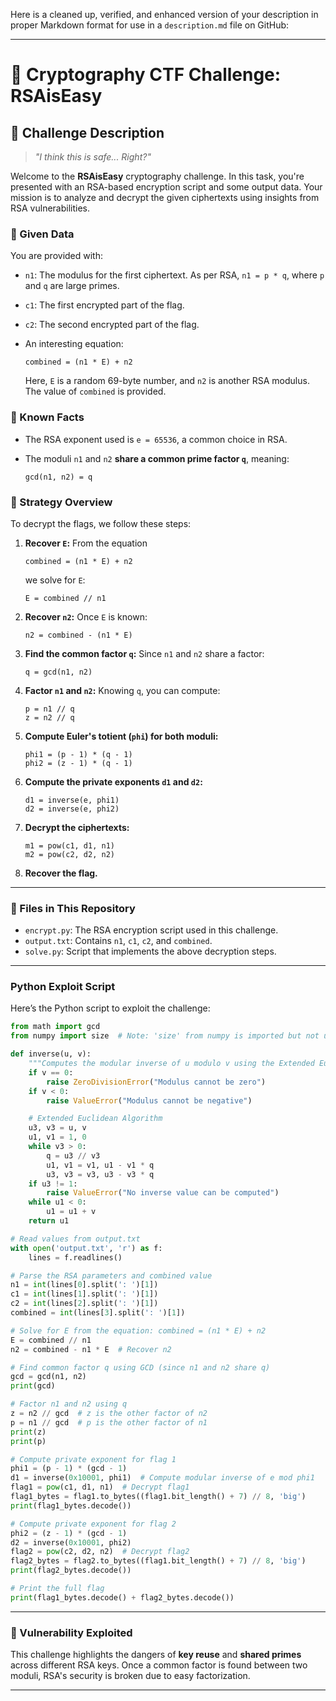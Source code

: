 Here is a cleaned up, verified, and enhanced version of your description in proper Markdown format for use in a `description.md` file on GitHub:

---

# 🔐 Cryptography CTF Challenge: RSAisEasy

## 🧩 Challenge Description

> *"I think this is safe... Right?"*

Welcome to the **RSAisEasy** cryptography challenge. In this task, you're presented with an RSA-based encryption script and some output data. Your mission is to analyze and decrypt the given ciphertexts using insights from RSA vulnerabilities.

### 🧾 Given Data

You are provided with:

* `n1`: The modulus for the first ciphertext. As per RSA, `n1 = p * q`, where `p` and `q` are large primes.
* `c1`: The first encrypted part of the flag.
* `c2`: The second encrypted part of the flag.
* An interesting equation:

  ```
  combined = (n1 * E) + n2
  ```

  Here, `E` is a random 69-byte number, and `n2` is another RSA modulus. The value of `combined` is provided.

### 🔑 Known Facts

* The RSA exponent used is `e = 65536`, a common choice in RSA.
* The moduli `n1` and `n2` **share a common prime factor `q`**, meaning:

  ```
  gcd(n1, n2) = q
  ```

### 🧠 Strategy Overview

To decrypt the flags, we follow these steps:

1. **Recover `E`:**
   From the equation

   ```
   combined = (n1 * E) + n2
   ```

   we solve for `E`:

   ```
   E = combined // n1
   ```

2. **Recover `n2`:**
   Once `E` is known:

   ```
   n2 = combined - (n1 * E)
   ```

3. **Find the common factor `q`:**
   Since `n1` and `n2` share a factor:

   ```
   q = gcd(n1, n2)
   ```

4. **Factor `n1` and `n2`:**
   Knowing `q`, you can compute:

   ```
   p = n1 // q
   z = n2 // q
   ```

5. **Compute Euler's totient (`phi`) for both moduli:**

   ```
   phi1 = (p - 1) * (q - 1)
   phi2 = (z - 1) * (q - 1)
   ```

6. **Compute the private exponents `d1` and `d2`:**

   ```
   d1 = inverse(e, phi1)
   d2 = inverse(e, phi2)
   ```

7. **Decrypt the ciphertexts:**

   ```
   m1 = pow(c1, d1, n1)
   m2 = pow(c2, d2, n2)
   ```

8. **Recover the flag.**

---

### 📁 Files in This Repository

* `encrypt.py`: The RSA encryption script used in this challenge.
* `output.txt`: Contains `n1`, `c1`, `c2`, and `combined`.
* `solve.py`: Script that implements the above decryption steps.

---

### **Python Exploit Script**

Here’s the Python script to exploit the challenge:

```python
from math import gcd
from numpy import size  # Note: 'size' from numpy is imported but not used

def inverse(u, v):
    """Computes the modular inverse of u modulo v using the Extended Euclidean Algorithm."""
    if v == 0:
        raise ZeroDivisionError("Modulus cannot be zero")
    if v < 0:
        raise ValueError("Modulus cannot be negative")

    # Extended Euclidean Algorithm
    u3, v3 = u, v
    u1, v1 = 1, 0
    while v3 > 0:
        q = u3 // v3
        u1, v1 = v1, u1 - v1 * q
        u3, v3 = v3, u3 - v3 * q
    if u3 != 1:
        raise ValueError("No inverse value can be computed")
    while u1 < 0:
        u1 = u1 + v
    return u1

# Read values from output.txt
with open('output.txt', 'r') as f:
    lines = f.readlines()

# Parse the RSA parameters and combined value
n1 = int(lines[0].split(': ')[1])
c1 = int(lines[1].split(': ')[1])
c2 = int(lines[2].split(': ')[1])
combined = int(lines[3].split(': ')[1])

# Solve for E from the equation: combined = (n1 * E) + n2
E = combined // n1
n2 = combined - n1 * E  # Recover n2

# Find common factor q using GCD (since n1 and n2 share q)
gcd = gcd(n1, n2)
print(gcd)

# Factor n1 and n2 using q
z = n2 // gcd  # z is the other factor of n2
p = n1 // gcd  # p is the other factor of n1
print(z)
print(p)

# Compute private exponent for flag 1
phi1 = (p - 1) * (gcd - 1)
d1 = inverse(0x10001, phi1)  # Compute modular inverse of e mod phi1
flag1 = pow(c1, d1, n1)  # Decrypt flag1
flag1_bytes = flag1.to_bytes((flag1.bit_length() + 7) // 8, 'big')
print(flag1_bytes.decode())

# Compute private exponent for flag 2
phi2 = (z - 1) * (gcd - 1)
d2 = inverse(0x10001, phi2)
flag2 = pow(c2, d2, n2)  # Decrypt flag2
flag2_bytes = flag2.to_bytes((flag1.bit_length() + 7) // 8, 'big')
print(flag2_bytes.decode())

# Print the full flag
print(flag1_bytes.decode() + flag2_bytes.decode())
```

---

### 🚨 Vulnerability Exploited

This challenge highlights the dangers of **key reuse** and **shared primes** across different RSA keys. Once a common factor is found between two moduli, RSA's security is broken due to easy factorization.

---
